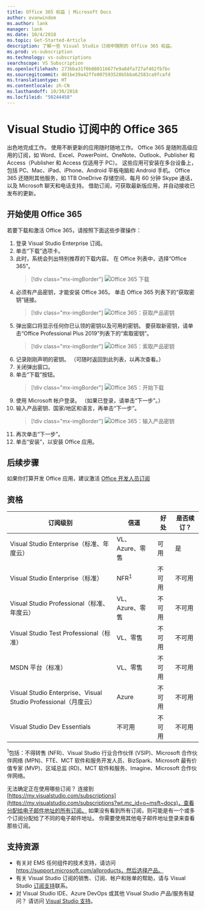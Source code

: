 ```yaml
---
title: Office 365 权益 | Microsoft Docs
author: evanwindom
ms.author: lank
manager: lank
ms.date: 10/4/2018
ms.topic: Get-Started-Article
description: 了解一些 Visual Studio 订阅中随附的 Office 365 权益。
ms.prod: vs-subscription
ms.technology: vs-subscriptions
searchscope: VS Subscription
ms.openlocfilehash: 273bba31f0b080116677e9a8dfa727af462fb7bc
ms.sourcegitcommit: 401be39a42ffe007593528b5bba62583ca9fcafd
ms.translationtype: HT
ms.contentlocale: zh-CN
ms.lasthandoff: 10/30/2018
ms.locfileid: "50244458"
---
```

# <a name="office-365-in-visual-studio-subscriptions"></a>Visual Studio 订阅中的 Office 365

出色地完成工作。 使用不断更新的应用随时随地工作。 Office 365 是随附高级应用的订阅，如 Word、Excel、PowerPoint、OneNote、Outlook、Publisher 和 Access（Publisher 和 Access 仅适用于 PC）。 这些应用可安装在多台设备上，包括 PC、Mac、iPad、iPhone、Android 平板电脑和 Android 手机。 Office 365 还随附其他服务，如 1TB OneDrive 存储空间、每月 60 分钟 Skype 通话，以及 Microsoft 聊天和电话支持。 借助订阅，可获取最新版应用，并自动接收已发布的更新。

## <a name="getting-started-with-office-365"></a>开始使用 Office 365

若要下载和激活 Office 365，请按照下面这些步骤操作：
1. 登录 Visual Studio Enterprise 订阅。  
2. 单击“下载”选项卡。
3. 此时，系统会列出特别推荐的下载内容。 在 Office 列表中，选择“Office 365”。 
   > [!div class="mx-imgBorder"]
   > ![Office 365 下载](_img/vs-office365/vs-office365-downloads.png)
0. 必须有产品密钥，才能安装 Office 365。  单击 Office 365 列表下的“获取密钥”链接。
   > [!div class="mx-imgBorder"]
   > ![Office 365：获取产品密钥](_img/vs-office365/vs-office365-get-key.png)
0. 弹出窗口将显示任何你已认领的密钥以及可用的密钥。  要获取新密钥，请单击“Office Professional Plus 2019”列表下的“索取密钥”。
   > [!div class="mx-imgBorder"]
   > ![Office 365：索取产品密钥](_img/vs-office365/vs-office365-claim-key.png)
0. 记录刚刚声明的密钥。 （可随时返回到此列表，以再次查看。）
0. 关闭弹出窗口。
0. 单击“下载”按钮。 
   > [!div class="mx-imgBorder"]
   > ![Office 365：开始下载](_img/vs-office365/vs-office365-download-button.png)
0. 使用 Microsoft 帐户登录。 （如果已登录，请单击“下一步”。）
0. 输入产品密钥、国家/地区和语言，再单击“下一步”。
   > [!div class="mx-imgBorder"]
   > ![Office 365：输入产品密钥](_img/vs-office365/vs-office365-enter-key.png)
0. 再次单击“下一步”。
0. 单击“安装”，以安装 Office 应用。 

## <a name="next-steps"></a>后续步骤

如果你打算开发 Office 应用，建议激活 [Office 开发人员订阅](vs-office-dev.md)


## <a name="eligibility"></a>资格

| 订阅级别                                                 |     信道                                            | 好处                                                          | 是否续订？    |
|--------------------------------------------------------------------|---------------------------------------------------------|------------------------------------------------------------------|---------------|
| Visual Studio Enterprise（标准、年度云）   | VL、Azure、零售| 可用       |  是          |
| Visual Studio Enterprise（标准）   | NFR<sup>1</sup> | 不可用       |  不可用          |
| Visual Studio Professional（标准、年度云） | VL、Azure、零售                                       | 不可用                                                            |  不可用          |
| Visual Studio Test Professional（标准）                         | VL、零售                                              | 不可用                                             |  不可用          |
| MSDN 平台（标准）                                          | VL、零售                                              | 不可用                                              |  不可用          |
| Visual Studio Enterprise、Visual Studio Professional（月度云） | Azure | 不可用 | 不可用 |
| Visual Studio Dev Essentials | 不可用  | 不可用 |不可用 |

<sup>1</sup>包括：不得转售 (NFR)、Visual Studio 行业合作伙伴 (VSIP)、Microsoft 合作伙伴网络 (MPN)、FTE、MCT 软件和服务开发人员、BizSpark、Microsoft 最有价值专家 (MVP)、区域总监 (RD)、MCT 软件和服务、Imagine、Microsoft 合作伙伴网络。

无法确定正在使用哪些订阅？  连接到 [https://my.visualstudio.com/subscriptions](https://my.visualstudio.com/subscriptions?wt.mc_id=o~msft~docs)，查看分配给电子邮件地址的所有订阅。 如果没有看到所有订阅，则可能是有一个或多个订阅分配给了不同的电子邮件地址。  你需要使用其他电子邮件地址登录来查看那些订阅。

## <a name="support-resources"></a>支持资源
-  有关对 EMS 任何组件的技术支持，请访问 https://support.microsoft.com/allproducts，然后选择产品。
-  有关 Visual Studio 订阅的销售、订阅、帐户和账单的帮助，请与 Visual Studio [订阅支持](https://visualstudio.microsoft.com/subscriptions/support/)联系。
-  对 Visual Studio IDE、Azure DevOps 或其他 Visual Studio 产品/服务有疑问？  请访问 [Visual Studio 支持](https://visualstudio.microsoft.com/support/)。
